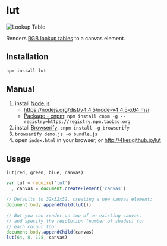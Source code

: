 # lut #

![Lookup Table](https://raw.github.com/hughsk/lut/master/image.png)

Renders [RGB lookup tables](http://the-witness.net/news/2012/08/fun-with-in-engine-color-grading/) to a canvas element.

## Installation ##

``` bash
npm install lut
```

## Manual

1.  install [Node.js](https://nodejs.org/en/)
    +   <https://nodejs.org/dist/v4.4.5/node-v4.4.5-x64.msi>
    +   [Package - cnpm](https://npm.taobao.org/package/cnpm): `npm install cnpm -g --registry=https://registry.npm.taobao.org`
2.  install [Browserify](http://browserify.org/): `cnpm install -g browserify`
3.  `browserify demo.js -o bundle.js`
4.  open `index.html` in your browser, or <http://4ker.github.io/lut>

## Usage ##

`lut(red, green, blue, canvas)`

``` javascript
var lut = require('lut')
  , canvas = document.createElement('canvas')

// Defaults to 32x32x32, creating a new canvas element:
document.body.appendChild(lut())

// But you can render on top of an existing canvas,
// and specify the resolution (number of shades) for
// each colour too:
document.body.appendChild(canvas)
lut(64, 8, 128, canvas)
```
